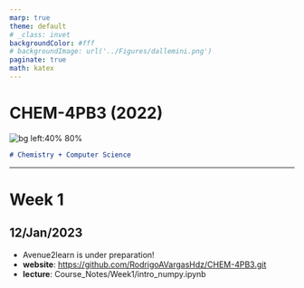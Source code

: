 ```yaml
---
marp: true
theme: default
# _class: invet
backgroundColor: #fff
# backgroundImage: url('../Figures/dallemini.png')
paginate: true
math: katex
---
```

<!-- # https://marp.app/ -->

<style>
section { 
    font-size: 30px; 
}
img[alt~="center"] {
  display: block;
  margin: 0 auto;
}
</style>
<style scoped>section { font-size: 30px; }</style>



# **CHEM-4PB3 (2022)**
![bg left:40% 80%](/Users/ravh011/Documents/McMaster/Courses/CHEM_4PB3_2022/Course_Notes/Figures/homo_lumo_smile3.gif)

```markdown
# Chemistry + Computer Science
```

---

# Week 1 
## 12/Jan/2023
* Avenue2learn is under preparation!
* **website**: https://github.com/RodrigoAVargasHdz/CHEM-4PB3.git
* **lecture**: Course_Notes/Week1/intro_numpy.ipynb

